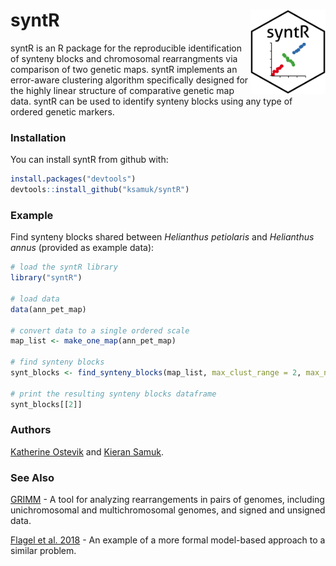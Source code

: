
<!-- README.md is generated from README.Rmd. Please edit that file -->
syntR <img src="https://raw.githubusercontent.com/ksamuk/syntR/master/inst/figures/logo.png" align="right" width="120" height="135" />
======================================================================================================================================

syntR is an R package for the reproducible identification of synteny blocks and chromosomal rearrangments via comparison of two genetic maps. syntR implements an error-aware clustering algorithm specifically designed for the highly linear structure of comparative genetic map data. syntR can be used to identify synteny blocks using any type of ordered genetic markers.

### Installation

You can install syntR from github with:

``` r
install.packages("devtools")
devtools::install_github("ksamuk/syntR")
```

### Example

Find synteny blocks shared between *Helianthus petiolaris* and *Helianthus annus* (provided as example data):

``` r
# load the syntR library
library("syntR")

# load data
data(ann_pet_map)

# convert data to a single ordered scale
map_list <- make_one_map(ann_pet_map)

# find synteny blocks
synt_blocks <- find_synteny_blocks(map_list, max_clust_range = 2, max_nn_dist = 10, plots = TRUE)

# print the resulting synteny blocks dataframe
synt_blocks[[2]]
```

### Authors

[Katherine Ostevik](http://www.kateostevik.com/) and [Kieran Samuk](https://ksamuk.github.io/).

### See Also

[GRIMM](http://grimm.ucsd.edu/GRIMM/) - A tool for analyzing rearrangements in pairs of genomes, including unichromosomal and multichromosomal genomes, and signed and unsigned data.

[Flagel et al. 2018](https://www.biorxiv.org/content/early/2018/05/26/330159) - An example of a more formal model-based approach to a similar problem.
